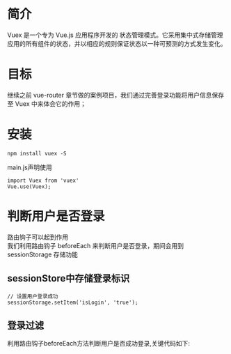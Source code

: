 # 简介  
Vuex 是一个专为 Vue.js 应用程序开发的 状态管理模式。它采用集中式存储管理应用的所有组件的状态，并以相应的规则保证状态以一种可预测的方式发生变化。  
# 目标 
继续之前 vue-router 章节做的案例项目，我们通过完善登录功能将用户信息保存至 Vuex 中来体会它的作用；  
# 安装  
```
npm install vuex -S
```
main.js声明使用  
```
import Vuex from 'vuex'
Vue.use(Vuex);
```
# 判断用户是否登录  
路由钩子可以起到作用  
我们利用路由钩子 beforeEach 来判断用户是否登录，期间会用到 sessionStorage 存储功能  
## sessionStore中存储登录标识  
```
// 设置用户登录成功
sessionStorage.setItem('isLogin', 'true');
```
## 登录过滤  
利用路由钩子beforeEach方法判断用户是否成功登录,关键代码如下:  
```

```